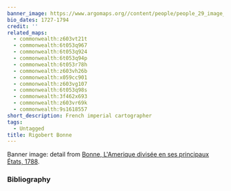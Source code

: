 ```yaml
---
banner_image: https://www.argomaps.org//content/people/people_29_image_compress_100.jpg
bio_dates: 1727-1794
credit: ''
related_maps:
  - commonwealth:z603vt21t
  - commonwealth:6t053q967
  - commonwealth:6t053q924
  - commonwealth:6t053q94p
  - commonwealth:6t053r78h
  - commonwealth:z603vh26b
  - commonwealth:x059cc901
  - commonwealth:z603vg107
  - commonwealth:6t053q98s
  - commonwealth:3f462x693
  - commonwealth:z603vr69k
  - commonwealth:9s1618557
short_description: French imperial cartographer
tags:
  - Untagged
title: Rigobert Bonne
---
```



<p>Banner image: detail from <a href="/maps/commonwealth:z603vt21t">Bonne, L&#39;Amerique divisée en ses principaux États,&nbsp;1788</a>.</p>

### Bibliography


